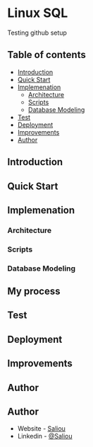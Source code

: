 # Linux SQL

Testing github setup

## Table of contents

- [Introduction](#introduction)
- [Quick Start](#quick-start)
- [Implemenation](#implemenation)
  - [Architecture](#architecture)
  - [Scripts](#scripts)
  - [Database Modeling](#database-modeling)
- [Test](#test)
- [Deployment](#deployment)
- [Improvements](#improvements)
- [Author](#author)

## Introduction

## Quick Start

## Implemenation

### Architecture

### Scripts

### Database Modeling

## My process

## Test

## Deployment

## Improvements

## Author

## Author

- Website - [Saliou](https://salihou.netlify.app/)
- Linkedin - [@Saliou](https://www.linkedin.com/in/saliou-diop-527741112/)
